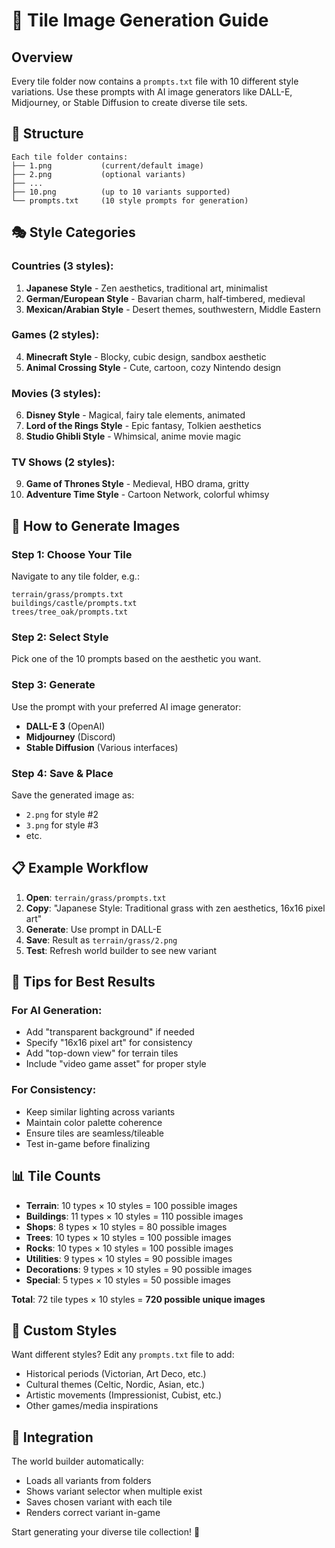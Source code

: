 # 🎨 Tile Image Generation Guide

## Overview
Every tile folder now contains a `prompts.txt` file with 10 different style variations. Use these prompts with AI image generators like DALL-E, Midjourney, or Stable Diffusion to create diverse tile sets.

## 📁 Structure
```
Each tile folder contains:
├── 1.png           (current/default image)
├── 2.png           (optional variants)
├── ...
├── 10.png          (up to 10 variants supported)
└── prompts.txt     (10 style prompts for generation)
```

## 🎭 Style Categories

### Countries (3 styles):
1. **Japanese Style** - Zen aesthetics, traditional art, minimalist
2. **German/European Style** - Bavarian charm, half-timbered, medieval
3. **Mexican/Arabian Style** - Desert themes, southwestern, Middle Eastern

### Games (2 styles):
4. **Minecraft Style** - Blocky, cubic design, sandbox aesthetic
5. **Animal Crossing Style** - Cute, cartoon, cozy Nintendo design

### Movies (3 styles):
6. **Disney Style** - Magical, fairy tale elements, animated
7. **Lord of the Rings Style** - Epic fantasy, Tolkien aesthetics
8. **Studio Ghibli Style** - Whimsical, anime movie magic

### TV Shows (2 styles):
9. **Game of Thrones Style** - Medieval, HBO drama, gritty
10. **Adventure Time Style** - Cartoon Network, colorful whimsy

## 🚀 How to Generate Images

### Step 1: Choose Your Tile
Navigate to any tile folder, e.g.:
```
terrain/grass/prompts.txt
buildings/castle/prompts.txt
trees/tree_oak/prompts.txt
```

### Step 2: Select Style
Pick one of the 10 prompts based on the aesthetic you want.

### Step 3: Generate
Use the prompt with your preferred AI image generator:
- **DALL-E 3** (OpenAI)
- **Midjourney** (Discord)
- **Stable Diffusion** (Various interfaces)

### Step 4: Save & Place
Save the generated image as:
- `2.png` for style #2
- `3.png` for style #3
- etc.

## 📋 Example Workflow

1. **Open**: `terrain/grass/prompts.txt`
2. **Copy**: "Japanese Style: Traditional grass with zen aesthetics, 16x16 pixel art"
3. **Generate**: Use prompt in DALL-E
4. **Save**: Result as `terrain/grass/2.png`
5. **Test**: Refresh world builder to see new variant

## 🎯 Tips for Best Results

### For AI Generation:
- Add "transparent background" if needed
- Specify "16x16 pixel art" for consistency
- Add "top-down view" for terrain tiles
- Include "video game asset" for proper style

### For Consistency:
- Keep similar lighting across variants
- Maintain color palette coherence
- Ensure tiles are seamless/tileable
- Test in-game before finalizing

## 📊 Tile Counts
- **Terrain**: 10 types × 10 styles = 100 possible images
- **Buildings**: 11 types × 10 styles = 110 possible images
- **Shops**: 8 types × 10 styles = 80 possible images
- **Trees**: 10 types × 10 styles = 100 possible images
- **Rocks**: 10 types × 10 styles = 100 possible images
- **Utilities**: 9 types × 10 styles = 90 possible images
- **Decorations**: 9 types × 10 styles = 90 possible images
- **Special**: 5 types × 10 styles = 50 possible images

**Total**: 72 tile types × 10 styles = **720 possible unique images**

## 🎪 Custom Styles
Want different styles? Edit any `prompts.txt` file to add:
- Historical periods (Victorian, Art Deco, etc.)
- Cultural themes (Celtic, Nordic, Asian, etc.)
- Artistic movements (Impressionist, Cubist, etc.)
- Other games/media inspirations

## 🔧 Integration
The world builder automatically:
- Loads all variants from folders
- Shows variant selector when multiple exist
- Saves chosen variant with each tile
- Renders correct variant in-game

Start generating your diverse tile collection! 🎨